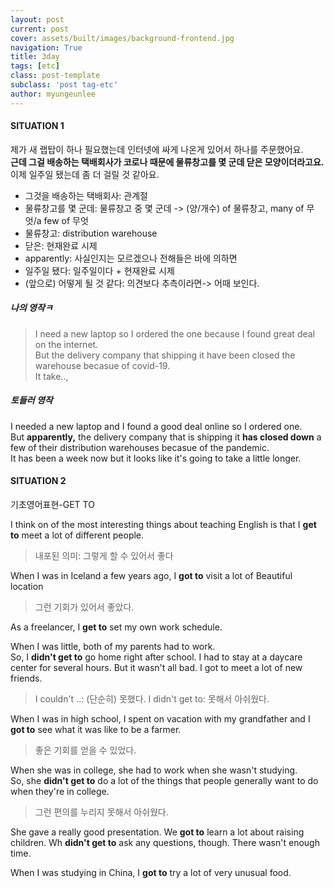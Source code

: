 ```yaml
---
layout: post
current: post
cover: assets/built/images/background-frontend.jpg
navigation: True
title: 3day
tags: [etc]
class: post-template
subclass: 'post tag-etc'
author: myungeunlee
---
```


#### SITUATION 1
제가 새 랩탑이 하나 필요했는데 인터넷에 싸게 나온게 있어서 하나를 주문했어요.  
**근데 그걸 배송하는 택배회사가 코로나 때문에 물류창고를 몇 군데 닫은 모양이더라고요.**  
이제 일주일 됐는데 좀 더 걸릴 것 같아요.  

- 그것을 배송하는 택배회사: 관계절
- 물류창고를 몇 군데: 물류창고 중 몇 군데 -> (양/개수) of 물류창고, many of 무엇/a few of 무엇
- 물류창고: distribution warehouse
- 닫은: 현재완료 시제
- apparently: 사실인지는 모르겠으나 전해들은 바에 의하면
- 일주일 됐다: 일주일이다 + 현재완료 시제
- (앞으로) 어떻게 될 것 같다: 의견보다 추측이라면-> 어때 보인다.

##### 나의 영작ㅋ
> I need a new laptop so I ordered the one because I found great deal on the internet.  
But the delivery company that shipping it have been closed the warehouse becasue of covid-19.  
It take..,

##### 토들러 영작
I needed a new laptop and I found a good deal online so I ordered one.  
But **apparently,** the delivery company that is shipping it **has closed down** a few of their distribution warehouses becasue of the pandemic.  
It has been a week now but it looks like it's going to take a little longer.  


#### SITUATION 2
기초영어표현-GET TO  

I think on of the most interesting things about teaching English is that I **get to** meet a lot of different people.  
> 내포된 의미: 그렇게 할 수 있어서 좋다  

When I was in Iceland a few years ago, I **got to** visit a lot of Beautiful location  
> 그런 기회가 있어서 좋았다.  

As a freelancer, I **get to** set my own work schedule.  

When I was little, both of my parents had to work.  
So, I **didn't get to** go home right after school. I had to stay at a daycare center for several hours. But it wasn't all bad. I got to meet a lot of new friends.  
> I couldn't ..: (단순히) 못했다.
I didn't get to: 못해서 아쉬웠다.  

When I was in high school, I spent on vacation with my grandfather and I **got to** see what it was like to be a farmer.
> 좋은 기회를 얻을 수 있었다.  

When she was in college, she had to work when she wasn't studying.  
So, she **didn't get to** do a lot of the things that people generally want to do when they're in college.
> 그런 편의를 누리지 못해서 아쉬웠다.  

She gave a really good presentation. We **got to** learn a lot about raising children. Wh **didn't get to** ask any questions, though. There wasn't enough time.  

When I was studying in China, I **got to** try a lot of very unusual food.  
